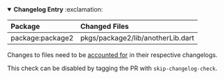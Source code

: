 <details open>
<summary>
<strong>Changelog Entry</strong> :exclamation:
</summary>

| Package | Changed Files |
| :--- | :--- |
| package:package2 | pkgs/package2/lib/anotherLib.dart |

Changes to files need to be [accounted for](https://github.com/dart-lang/ecosystem/wiki/Changelog) in their respective changelogs.


This check can be disabled by tagging the PR with `skip-changelog-check`.
</details>

